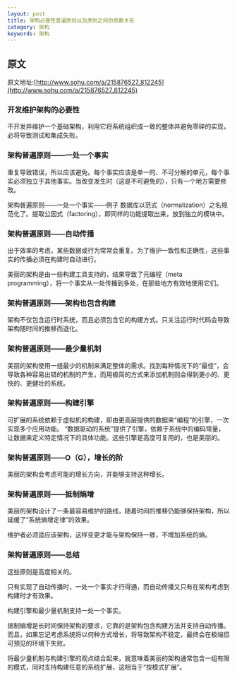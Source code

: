 ```yaml
---
layout: post
title: 架构必要性普遍原则以及原则之间的依赖关系
category: 架构
keywords: 架构
---
```


## 原文

原文地址:[http://www.sohu.com/a/215876527_812245](http://www.sohu.com/a/215876527_812245)
### 开发维护架构的必要性

不开发并维护一个基础架构，利用它将系统组织成一致的整体并避免零碎的实现，必将导致测试和集成失败。

### 架构普遍原则——一处一个事实

重复导致错误，所以应该避免。每个事实应该是单一的、不可分解的单元，每个事实必须独立于其他事实。当改变发生时（这是不可避免的），只有一个地方需要修改。

架构普遍原则——一处一个事实——例子
数据库以范式（normalization）之名规范化了。提取公因式（factoring），即同样的功能提取出来，放到独立的模块中。

### 架构普遍原则——自动传播

出于效率的考虑，某些数据或行为常常会重复。为了维护一致性和正确性，这些事实的传播必须在构建时自动进行。

美丽的架构是由一些构建工具支持的，结果导致了元编程（meta programming），将一个事实从一处传播到多处，在那些地方有效地使用它们。

### 架构普遍原则——架构也包含构建

架构不仅包含运行时系统，而且必须包含它的构建方式。只关注运行时代码会导致架构随时间的推移而退化。

### 架构普遍原则——最少量机制

美丽的架构使用一组最少的机制来满足整体的需求。找到每种情况下的“最佳”，会导致各种容易出错的机制的产生，而用极简的方式来添加机制则会得到更小的、更快的、更健壮的系统。

### 架构普遍原则——构建引擎

可扩展的系统依赖于虚拟机的构建，即由更高层提供的数据来“编程”的引擎，一次实现多个应用功能。
“数据驱动的系统”提供了引擎，依赖于系统中的编码常量，让数据来定义特定情况下的具体功能。这些引擎是高度可复用的，也是美丽的。

### 架构普遍原则——O（G），增长的阶
美丽的架构会考虑可能的增长方向，并能够支持这种增长。

### 架构普遍原则——抵制熵增

美丽的架构设计了一条最容易维护的路线，随着时间的推移仍能够保持架构，所以延缓了“系统熵增定律”的效果。

维护者必须适应该架构，这样变更才能与架构保持一致，不增加系统的熵。

### 架构普遍原则——总结

这些原则是高度相关的。

只有实现了自动传播时，一处一个事实才行得通，而自动传播又只有在架构考虑到构建时才有效果。

构建引擎和最少量机制支持一处一个事实。

抵制熵增是长时间保持架构的要求，它靠的是架构包含构建方法并支持自动传播。而且，如果忘记考虑系统将以何种方式增长，将导致架构不稳定，最终会在极端但可预见的环境下失败。

将最少量机制与构建引擎的观点结合起来，就意味着美丽的架构通常包含一组有限的模式，同时支持构建任意的系统扩展，这相当于“按模式扩展”。
